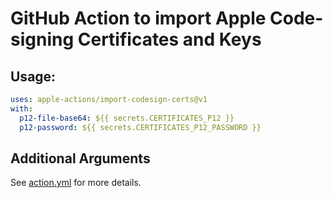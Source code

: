 # GitHub Action to import Apple Code-signing Certificates and Keys

## Usage:

```yaml
uses: apple-actions/import-codesign-certs@v1
with: 
  p12-file-base64: ${{ secrets.CERTIFICATES_P12 }}
  p12-password: ${{ secrets.CERTIFICATES_P12_PASSWORD }}
```

## Additional Arguments

See [action.yml](action.yml) for more details.
